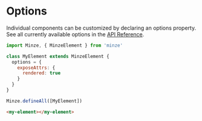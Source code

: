 # Options

Individual components can be customized by declaring an options property. See all currently available options in the [API Reference](/api/#options).

```js
import Minze, { MinzeElement } from 'minze'

class MyElement extends MinzeElement {
  options = {
    exposeAttrs: {
      rendered: true
    }
  }
}

Minze.defineAll([MyElement])
```

```html
<my-element></my-element>
```
